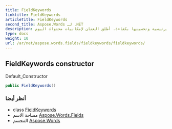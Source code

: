 ```yaml
---
title: FieldKeywords
linktitle: FieldKeywords
articleTitle: FieldKeywords
second_title: Aspose.Words لـ .NET
description: اكتشف مُنشئ الكلمات الرئيسية، الحل الأمثل لإدارة الكلمات الرئيسية وتحسينها بكفاءة. أطلق العنان لإمكانيات محتواك اليوم!
type: docs
weight: 10
url: /ar/net/aspose.words.fields/fieldkeywords/fieldkeywords/
---
```

## FieldKeywords constructor

Default_Constructor

```csharp
public FieldKeywords()
```

### أنظر أيضا

* class [FieldKeywords](../)
* مساحة الاسم [Aspose.Words.Fields](../../../aspose.words.fields/)
* المجسم [Aspose.Words](../../../)
